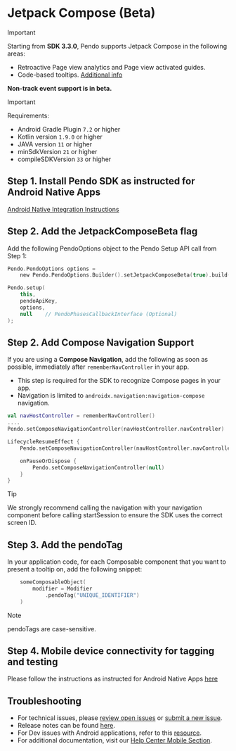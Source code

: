 # Jetpack Compose (Beta)

>[!IMPORTANT]
>Starting from **SDK 3.3.0**, Pendo supports Jetpack Compose in the following areas:
>- Retroactive Page view analytics and Page view activated guides. 
>- Code-based tooltips. [Additional info](https://github.com/pendo-io/pendo-mobile-sdk/blob/master/android/pnddocs/jetpack_compose-android.md#step-2-add-the-pendotag)
>
>
>**Non-track event support is in beta.**



>[!IMPORTANT]
>Requirements:
>- Android Gradle Plugin `7.2` or higher
>- Kotlin version `1.9.0` or higher
>- JAVA version `11` or higher
>- minSdkVersion `21` or higher
>- compileSDKVersion `33` or higher

## Step 1. Install Pendo SDK as instructed for Android Native Apps 

[Android Native Integration Instructions](https://github.com/pendo-io/pendo-mobile-sdk/blob/master/android/pnddocs/native-android.md)

## Step 2. Add the JetpackComposeBeta flag
    
Add the following PendoOptions object to the Pendo Setup API call from Step 1:

```kotlin
Pendo.PendoOptions options =
    new Pendo.PendoOptions.Builder().setJetpackComposeBeta(true).build();

Pendo.setup(
    this,
    pendoApiKey,
    options,
    null    // PendoPhasesCallbackInterface (Optional)
); 
```

## Step 2. Add Compose Navigation Support

If you are using a **Compose Navigation**, add the following as soon as possible, immediately after `rememberNavController` in your app.


- This step is required for the SDK to recognize Compose pages in your app.
- Navigation is limited to `androidx.navigation:navigation-compose` navigation. 


```kotlin
val navHostController = rememberNavController()
.... 
Pendo.setComposeNavigationController(navHostController.navController)

LifecycleResumeEffect {
    Pendo.setComposeNavigationController(navHostController.navController)

    onPauseOrDispose {
        Pendo.setComposeNavigationController(null)
    }
}
```

>[!Tip]
>We strongly recommend calling the navigation with your navigation component before calling startSession to ensure the SDK uses the correct screen ID.

## Step 3. Add the pendoTag

In your application code, for each Composable component that you want to present a tooltip on, add the following snippet:

```kotlin
    someComposableObject(
        modifier = Modifier
            .pendoTag("UNIQUE_IDENTIFIER")
    )
```

>[!NOTE]
>pendoTags are case-sensitive. 

## Step 4. Mobile device connectivity for tagging and testing
Please follow the instructions as instructed for Android Native Apps [here](https://github.com/pendo-io/pendo-mobile-sdk/blob/master/android/pnddocs/native-android.md#step-3-mobile-device-connectivity-for-tagging-and-testing)


## Troubleshooting

- For technical issues, please [review open issues](https://github.com/pendo-io/pendo-mobile-sdk/issues) or [submit a new issue](https://github.com/pendo-io/pendo-mobile-sdk/issues).
- Release notes can be found [here](https://developers.pendo.io/category/mobile-sdk/).
- For Dev issues with Android applications, refer to this [resource](https://developer.android.com/studio/build/multidex).
- For additional documentation, visit our [Help Center Mobile Section](https://support.pendo.io/hc/en-us/categories/23324531103771-Mobile-implementation).